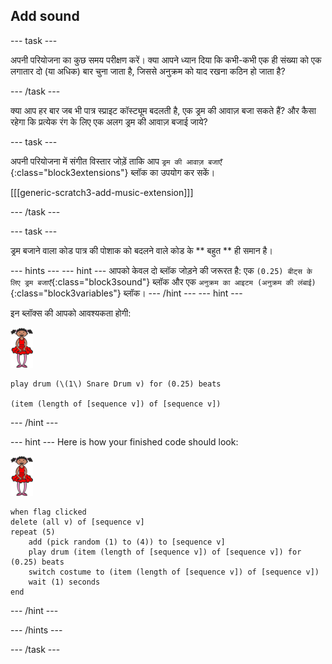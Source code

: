 ## Add sound

\--- task \---

अपनी परियोजना का कुछ समय परीक्षण करें। क्या आपने ध्यान दिया कि कभी-कभी एक ही संख्या को एक लगातार दो (या अधिक) बार चुना जाता है, जिससे अनुक्रम को याद रखना कठिन हो जाता है?

\--- /task \---

क्या आप हर बार जब भी पात्र स्प्राइट कॉस्ट्यूम बदलती है, एक ड्रम की आवाज़ बजा सकते हैं? और कैसा रहेगा कि प्रत्येक रंग के लिए एक अलग ड्रम की आवाज़ बजाई जाये?

\--- task \---

अपनी परियोजना में संगीत विस्तार जोड़ें ताकि आप ` ड्रम की आवाज़ बजाएँ ` {:class="block3extensions"} ब्लॉक का उपयोग कर सकें।

[[[generic-scratch3-add-music-extension]]]

\--- /task \---

\--- task \---

ड्रम बजाने वाला कोड पात्र की पोशाक को बदलने वाले कोड के ** बहुत ** ही समान है।

\--- hints \--- \--- hint \--- आपको केवल दो ब्लॉक जोड़ने की जरूरत है: एक ` (0.25) बीट्स के लिए ड्रम बजाएँ `{:class="block3sound"} ब्लॉक और एक ` अनुक्रम का आइटम (अनुक्रम की लंबाई) ` {:class="block3variables"} ब्लॉक। \--- /hint \--- \--- hint \---

इन ब्लॉक्स की आपको आवश्यकता होगी:

![ballerina](images/ballerina.png)

```blocks3
play drum (\(1\) Snare Drum v) for (0.25) beats

(item (length of [sequence v]) of [sequence v])
```

\--- /hint \---

\--- hint \--- Here is how your finished code should look:

![ballerina](images/ballerina.png)

```blocks3
when flag clicked
delete (all v) of [sequence v]
repeat (5)
    add (pick random (1) to (4)) to [sequence v]
    play drum (item (length of [sequence v]) of [sequence v]) for (0.25) beats
    switch costume to (item (length of [sequence v]) of [sequence v])
    wait (1) seconds
end
```

\--- /hint \---

\--- /hints \---

\--- /task \---